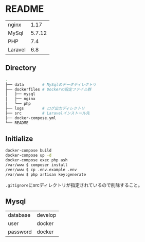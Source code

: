 # README

| | |
|:--|:--|
| nginx | 1.17 |
| MySql | 5.7.12 |
| PHP | 7.4 |
| Laravel | 6.8 |

## Directory

``` bash
.
├── data        # MySqlのデータディレクトリ
├── dockerfiles # Dockerの設定ファイル群
│   ├── mysql
│   ├── nginx
│   └── php
├── logs        # ログ出力ディレクトリ
├── src         # Laravelインストール先
├── docker-compose.yml
└── README
```

## Initialize

``` bash
docker-compose build
docker-compose up -d
docker-compose exec php ash
/var/www $ composer install
/ver/www $ cp .env.example .env
/var/www $ php artisan key:generate
```

`.gitignore`にsrcディレクトリが指定されているので削除すること。

## Mysql

| | |
|:--|:--|
| database | develop |
| user | docker |
| password | docker |
